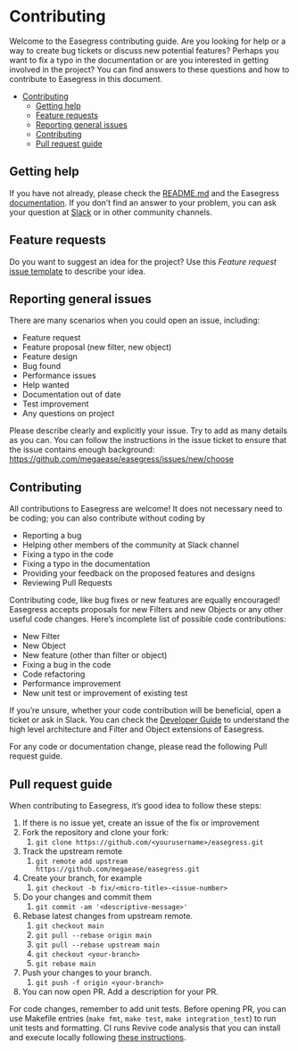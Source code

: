 # Contributing

Welcome to the Easegress contributing guide. Are you looking for help or a way to create bug tickets or discuss new potential features? Perhaps you want to fix a typo in the documentation or are you interested in getting involved in the project? You can find answers to these questions and how to contribute to Easegress in this document.

- [Contributing](#contributing)
  - [Getting help](#getting-help)
  - [Feature requests](#feature-requests)
  - [Reporting general issues](#reporting-general-issues)
  - [Contributing](#contributing-1)
  - [Pull request guide](#pull-request-guide)

## Getting help

If you have not already, please check the [README.md](./README.md#getting-started) and the Easegress [documentation](./doc/README.md#easegress-documentation). If you don’t find an answer to your problem, you can ask your question at [Slack](./README.md#community) or in other community channels.

## Feature requests

Do you want to suggest an idea for the project? Use this *Feature request* [issue template](https://github.com/megaease/easegress/issues/new?template=feature_request.md) to describe your idea.

## Reporting general issues

There are many scenarios when you could open an issue, including:
- Feature request
- Feature proposal (new filter, new object)
- Feature design
- Bug found
- Performance issues
- Help wanted
- Documentation out of date
- Test improvement
- Any questions on project

Please describe clearly and explicitly your issue. Try to add as many details as you can. You can follow the instructions in the issue ticket to ensure that the issue contains enough background: https://github.com/megaease/easegress/issues/new/choose

## Contributing

All contributions to Easegress are welcome! It does not necessary need to be coding; you can also contribute without coding by

- Reporting a bug
- Helping other members of the community at Slack channel
- Fixing a typo in the code
- Fixing a typo in the documentation
- Providing your feedback on the proposed features and designs
- Reviewing Pull Requests

Contributing code, like bug fixes or new features are equally encouraged! Easegress accepts proposals for new Filters and new Objects or any other useful code changes. Here’s incomplete list of possible code contributions:

- New Filter
- New Object
- New feature (other than filter or object)
- Fixing a bug in the code
- Code refactoring
- Performance improvement
- New unit test or improvement of existing test


If you’re unsure, whether your code contribution will be beneficial, open a ticket or ask in Slack. You can check the [Developer Guide](./doc/developer-guide.md#developer-guide) to understand the high level architecture and Filter and Object extensions of Easegress.

For any code or documentation change, please read the following Pull request guide.

## Pull request guide

When contributing to Easegress, it’s good idea to follow these steps:

1. If there is no issue yet, create an issue of the fix or improvement
2. Fork the repository and clone your fork:
   1. `git clone https://github.com/<yourusername>/easegress.git`
3. Track the upstream remote
   1. `git remote add upstream https://github.com/megaease/easegress.git`
4. Create your branch, for example
   1. `git checkout -b fix/<micro-title>-<issue-number>`
5. Do your changes and commit them
   1. `git commit -am '<descriptive-message>'`
6. Rebase latest changes from upstream remote.
   1. `git checkout main`
   2. `git pull --rebase origin main`
   3. `git pull --rebase upstream main`
   4. `git checkout <your-branch>`
   5. `git rebase main`
7. Push your changes to your branch.
   1. `git push -f origin <your-branch>`
8. You can now open PR. Add a description for your PR.
   
For code changes, remember to add unit tests. Before opening PR, you can use Makefile entries (`make fmt`, `make test`, `make integration_test`) to run unit tests and formatting. CI runs Revive code analysis that you can install and execute locally following [these instructions](https://github.com/mgechev/revive#installation).
